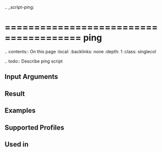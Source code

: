 .. _script-ping:

=======================================
ping
=======================================

.. contents:: On this page
    :local:
    :backlinks: none
    :depth: 1
    :class: singlecol

.. todo::
    Describe ping script

Input Arguments
---------------

Result
------

Examples
--------

Supported Profiles
------------------

Used in
-------
